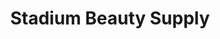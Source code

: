 ---
title: "Stadium Beauty Supply"
url: /jersey-city/stadium-beauty-supply/
shop: hairdresser supply
---